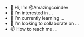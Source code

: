- 👋 Hi, I’m @Amazingcoindev
- 👀 I’m interested in ...
- 🌱 I’m currently learning ...
- 💞️ I’m looking to collaborate on ...
- 📫 How to reach me ...

<!---
Amazingcoindev/Amazingcoindev is a ✨ special ✨ repository because its `README.md` (this file) appears on your GitHub profile.
You can click the Preview link to take a look at your changes.
--->
